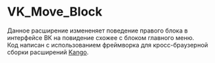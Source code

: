 # VK_Move_Block
Данное расширение измененяет поведение правого блока в интерфейсе ВК на повидение схожее с блоком главного меню.
<br> Код написан с использованием фреймворка для кросс-браузерной сборки расширений [Kango](http://kangoextensions.com).

